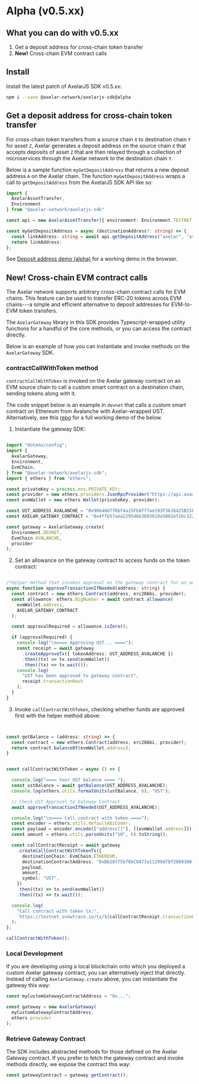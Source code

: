 # Alpha (v0.5.xx)

## What you can do with v0.5.xx

1. Get a deposit address for cross-chain token transfer
2. **New!** Cross-chain EVM contract calls

## Install

Install the latest patch of AxelarJS SDK v0.5.xx:

```bash
npm i --save @axelar-network/axelarjs-sdk@alpha
```

## Get a deposit address for cross-chain token transfer

For cross-chain token transfers from a source chain `X` to destination chain `Y` for asset `Z`, Axelar generates a deposit address on the source chain `X` that accepts deposits of asset `Z` that are then relayed through a collection of microservices through the Axelar network to the destination chain `Y`. 

Below is a sample function `myGetDepositAddress` that returns a new deposit address `A` on the Axelar chain. The function `myGetDepositAddress` wraps a call to `getDepositAddress` from the AxelarJS SDK API like so:

```typescript
import {
  AxelarAssetTransfer,
  Environment
} from "@axelar-network/axelarjs-sdk"

const api = new AxelarAssetTransfer({ environment: Environment.TESTNET });

const myGetDepositAddress = async (destinationAddress?: string) => {
  const linkAddress: string = await api.getDepositAddress("axelar", "avalanche", "0x74Ccd7d9F1F40417C6F7fD1151429a2c44c34e6d", "uaxl");
  return linkAddress;
};
```

See [Deposit address demo (alpha)](./deposit-address-demo-alpha) for a working demo in the browser.

## New! Cross-chain EVM contract calls

The Axelar network supports arbitrary cross-chain contract calls for EVM chains. This feature can be used to transfer ERC-20 tokens across EVM chains---a simple and efficient alternative to deposit addresses for EVM-to-EVM token transfers.

The `AxelarGateway` library in this SDK provides Typescript-wrapped utility functions for a handful of the core methods, or you can access the contract directly.

Below is an example of how you can instantiate and invoke methods on the `AxelarGateway` SDK. 
### contractCallWithToken method

`contractCallWithToken` is invoked on the Axelar gateway contract on an EVM source chain to call a custom smart contract on a destination chain, sending tokens along with it. 

The code snippet below is an example in `devnet` that calls a custom smart contract on Ethereum from Avalanche with Axelar-wrapped UST. Alternatively, see this [repo](https://github.com/axelarnetwork/axelar-gateway-sample/blob/main/src/call-contract-with-token.ts) for a full working demo of the below.

1. Instantiate the gateway SDK:

```typescript

import "dotenv/config";
import {
  AxelarGateway,
  Environment,
  EvmChain,
} from "@axelar-network/axelarjs-sdk";
import { ethers } from "ethers";

const privateKey = process.env.PRIVATE_KEY;
const provider = new ethers.providers.JsonRpcProvider("https://api.avax-test.network/ext/bc/C/rpc");
const evmWallet = new ethers.Wallet(privateKey, provider);

const UST_ADDRESS_AVALANCHE = "0x96640d770bf4a15Fb8ff7ae193F3616425B15FFE";
const AXELAR_GATEWAY_CONTRACT = "0x4ffb57aea2295d663b03810a5802ef2bc322370d";

const gateway = AxelarGateway.create(
  Environment.DEVNET,
  EvmChain.AVALANCHE,
  provider
);

```

2. Set an allowance on the gateway contract to access funds on the token contract:

```typescript

/*helper method that invokes approval on the gateway contract for an address to move UST funds*/
async function approveTransactionIfNeeded(address: string) {
  const contract = new ethers.Contract(address, erc20Abi, provider);
  const allowance: ethers.BigNumber = await contract.allowance(
    evmWallet.address,
    AXELAR_GATEWAY_CONTRACT
  );

  const approvalRequired = allowance.isZero();

  if (approvalRequired) {
    console.log("\n==== Approving UST... ====");
    const receipt = await gateway
      .createApproveTx({ tokenAddress: UST_ADDRESS_AVALANCHE })
      .then((tx) => tx.send(evmWallet))
      .then((tx) => tx.wait());
    console.log(
      "UST has been approved to gateway contract",
      receipt.transactionHash
    );
  }
}

```

3. Invoke `callContractWithToken`, checking whether funds are approved first with the helper method above:

```typescript


const getBalance = (address: string) => {
  const contract = new ethers.Contract(address, erc20Abi, provider);
  return contract.balanceOf(evmWallet.address);
}


const callContractWithToken = async () => {

  console.log("==== Your UST balance ==== ");
  const ustBalance = await getBalance(UST_ADDRESS_AVALANCHE);
  console.log(ethers.utils.formatUnits(ustBalance, 6), "UST");

  // Check UST Approval to Gateway Contract
  await approveTransactionIfNeeded(UST_ADDRESS_AVALANCHE);

  console.log("\n==== Call contract with token ====");
  const encoder = ethers.utils.defaultAbiCoder;
  const payload = encoder.encode(["address[]"], [[evmWallet.address]]);
  const amount = ethers.utils.parseUnits("10", 6).toString();

  const callContractReceipt = await gateway
    .createCallContractWithTokenTx({
      destinationChain: EvmChain.ETHEREUM,
      destinationContractAddress: "0xB628ff5b78bC8473a11299d78f2089380f4B1939",
      payload,
      amount,
      symbol: "UST",
    })
    .then((tx) => tx.send(evmWallet))
    .then((tx) => tx.wait());

  console.log(
    "Call contract with token tx:",
    `https://testnet.snowtrace.io/tx/${callContractReceipt.transactionHash}`
  );
};

callContractWithToken();


```

### Local Development

If you are developing using a local blockchain onto which you deployed a custom Axelar gateway contract, you can alternatively inject that directly. Instead of calling `AxelarGateway.create` above, you can instantiate the gateway this way:

```typescript
const myCustomGatewayContractAddress = "0x...";

const gateway = new AxelarGateway(
  myCustomGatewayContractAddress,
  ethers.provider
);

```

### Retrieve Gateway Contract

The SDK includes abstracted methods for those defined on the Axelar Gateway contract. If you prefer to fetch the gateway contract and invoke methods directly, we expose the contract this way:

```typescript
const gatewayContract = gateway.getContract();
```